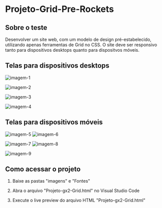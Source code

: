 # Projeto-Grid-Pre-Rockets

## Sobre o teste
Desenvolver um site web, com um modelo de design pré-estabelecido, utilizando apenas ferramentas de Grid no CSS. O site deve ser responsivo tanto para dispositivos desktops quanto para dispositvos móveis.

## Telas para dispositivos desktops
 
![imagem-1](https://github.com/Pedro-HK/Projeto-Grid-Pre-Rockets/blob/main/imagens/Screenshot-1.png)

![imagem-2](https://github.com/Pedro-HK/Projeto-Grid-Pre-Rockets/blob/main/imagens/Screenshot-2.png)

![imagem-3](https://github.com/Pedro-HK/Projeto-Grid-Pre-Rockets/blob/main/imagens/Screenshot-3.png)

![imagem-4](https://github.com/Pedro-HK/Projeto-Grid-Pre-Rockets/blob/main/imagens/Screenshot-4.png)

## Telas para dispositivos móveis
![imagem-5](https://github.com/Pedro-HK/Projeto-Grid-Pre-Rockets/blob/main/imagens/Screenshot-5.png) ![imagem-6](https://github.com/Pedro-HK/Projeto-Grid-Pre-Rockets/blob/main/imagens/Screenshot-6.png)

![imagem-7](https://github.com/Pedro-HK/Projeto-Grid-Pre-Rockets/blob/main/imagens/Screenshot-7.png) ![imagem-8](https://github.com/Pedro-HK/Projeto-Grid-Pre-Rockets/blob/main/imagens/Screenshot-8.png)

![imagem-9](https://github.com/Pedro-HK/Projeto-Grid-Pre-Rockets/blob/main/imagens/Screenshot-9.png)

## Como acessar o projeto

1) Baixe as pastas "imagens" e "Fontes"

2) Abra o arquivo "Projeto-gx2-Grid.html" no Visual Studio Code

3) Execute o live preview do arquivo HTML "Projeto-gx2-Grid.html"
